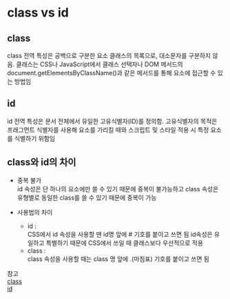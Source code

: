 # class vs id

## class

class 전역 특성은 공백으로 구분한 요소 클래스의 목록으로, 대소문자를 구분하지 않음. 클래스는 CSS나 JavaScript에서 클래스 선택자나 DOM 메서드의 document.getElementsByClassName()과 같은 메서드를 통해 요소에 접근할 수 있는 방법임

## id

id 전역 특성은 문서 전체에서 유일한 고유식별자(ID)를 정의함. 고유식별자의 목적은 프래그먼트 식별자를 사용해 요소를 가리킬 때와 스크립트 및 스타일 적용 시 특정 요소를 식별하기 위함임

## class와 id의 차이

- 중복 불가 <br>
  id 속성은 단 하나의 요소에만 쓸 수 있기 때문에 중복이 불가능하고
  class 속성은 유형별로 동일한 class를 쓸 수 있기 때문에 중복이 가능

- 사용법의 차이 <br>
  - id : <br>
    CSS에서 id 속성을 사용할 땐 id명 앞에 # 기호를 붙이고 쓰면 됨
    id속성은 유일하고 특별하기 때문에 CSS에서 쓰일 때 클래스보다 우선적으로 적용
  - class : <br>
    class 속성을 사용할 때는 class 명 앞에 .(마침표) 기호를 붙이고 쓰면 됨

참고<br>
[class](https://developer.mozilla.org/ko/docs/Web/HTML/Global_attributes/class)<br>
[id](https://developer.mozilla.org/ko/docs/Web/HTML/Global_attributes/id)
